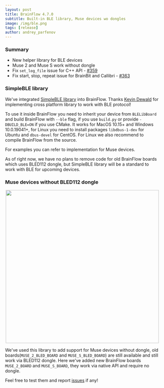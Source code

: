 ```yaml
---
layout: post
title: BrainFlow 4.7.0
subtitle: Built-in BLE library, Muse devices wo dongles
image: /img/ble.png
tags: [release]
author: andrey_parfenov
---
```



### Summary

* New helper library for BLE devices
* Muse 2 and Muse S work without dongle
* Fix `set_log_file` issue for C++ API - [#359](https://github.com/brainflow-dev/brainflow/issues/359)
* Fix start, stop, repeat issue for BrainBit and Callibri - [#363](https://github.com/brainflow-dev/brainflow/issues/363)

### SimpleBLE library 

We've integrated [SimpleBLE library](https://github.com/OpenBluetoothToolbox/SimpleBLE) into BrainFlow. Thanks [Kevin Dewald](https://github.com/kdewald) for implementing cross platform library to work with BLE protocol!

To use it inside BrainFlow you need to inherit your device from `BLELibBoard` and build BrainFlow with `--ble` flag, if you use `build.py` or provide `-DBUILD_BLE=ON` if you use CMake. It works for MacOS 10.15+ and Windows 10.0.19041+, for Linux you need to install packages `libdbus-1-dev` for Ubuntu and `dbus-devel` for CentOS. For Linux we also recommend to compile BrainFlow from the source.

For examples you can refer to implementation for Muse devices.

As of right now, we have no plans to remove code for old BrainFlow boards which uses BLED112 dongle, but SimpleBLE library will be a standard to work with BLE for upcoming devices.

### Muse devices without BLED112 dongle

<div style="text-align: center">
    <a href="https://choosemuse.com/muse-s/" title="MuseS" target="_blank" align="center">
        <img width="500" height="500" src="https://live.staticflickr.com/65535/51249005962_026502fee0.jpg">
    </a>
</div>

We've used this library to add support for Muse devices without dongle, old boards(`MUSE_2_BLED_BOARD`  and `MUSE_S_BLED_BOARD`) are still available and still work via BLED112 dongle. Here we've added new BrainFlow boards `MUSE_2_BOARD` and `MUSE_S_BOARD`, they work via native API and require no dongle. 

Feel free to test them and report [issues](https://github.com/brainflow-dev/brainflow/issues) if any!
